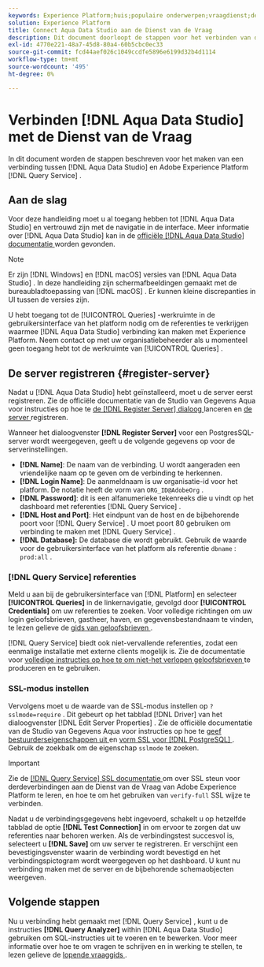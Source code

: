 ```yaml
---
keywords: Experience Platform;huis;populaire onderwerpen;vraagdienst;de dienst van de Vraag;de Studio van Gegevens Aqua;de gegevensstudio van Aqua;verbind met de vraagdienst;
solution: Experience Platform
title: Connect Aqua Data Studio aan de Dienst van de Vraag
description: Dit document doorloopt de stappen voor het verbinden van de Studio van Gegevens Aqua met de Dienst van de Vraag van Adobe Experience Platform.
exl-id: 4770e221-48a7-45d8-80a4-60b5cbc0ec33
source-git-commit: fcd44aef026c1049ccdfe5896e6199d32b4d1114
workflow-type: tm+mt
source-wordcount: '495'
ht-degree: 0%

---
```


# Verbinden [!DNL Aqua Data Studio] met de Dienst van de Vraag

In dit document worden de stappen beschreven voor het maken van een verbinding tussen [!DNL Aqua Data Studio] en Adobe Experience Platform [!DNL Query Service] .

## Aan de slag

Voor deze handleiding moet u al toegang hebben tot [!DNL Aqua Data Studio] en vertrouwd zijn met de navigatie in de interface. Meer informatie over [!DNL Aqua Data Studio] kan in de [ officiële  [!DNL Aqua Data Studio]  documentatie ](https://www.aquaclusters.com/app/home/project/public/aquadatastudio/wikibook/Documentation21.1/page/0/Aqua-Data-Studio-21-1) worden gevonden.

>[!NOTE]
>
>Er zijn [!DNL Windows] en [!DNL macOS] versies van [!DNL Aqua Data Studio] . In deze handleiding zijn schermafbeeldingen gemaakt met de bureaubladtoepassing van [!DNL macOS] . Er kunnen kleine discrepanties in UI tussen de versies zijn.

U hebt toegang tot de [!UICONTROL Queries] -werkruimte in de gebruikersinterface van het platform nodig om de referenties te verkrijgen waarmee [!DNL Aqua Data Studio] verbinding kan maken met Experience Platform. Neem contact op met uw organisatiebeheerder als u momenteel geen toegang hebt tot de werkruimte van [!UICONTROL Queries] .

## De server registreren {#register-server}

Nadat u [!DNL Aqua Data Studio] hebt geïnstalleerd, moet u de server eerst registreren. Zie de officiële documentatie van de Studio van Gegevens Aqua voor instructies op hoe te [ de  [!DNL Register Server]  dialoog ](https://www.aquaclusters.com/app/home/project/public/aquadatastudio/wikibook/Documentation18/page/81/Registering-a-Database-Server#launching_the_register_server_dialog) lanceren en [ de server ](https://www.aquaclusters.com/app/home/project/public/aquadatastudio/wikibook/Documentation18/page/81/Registering-a-Database-Server#steps_to_register_a_server_in_aqua_data_studio) registreren.

Wanneer het dialoogvenster **[!DNL Register Server]** voor een PostgresSQL-server wordt weergegeven, geeft u de volgende gegevens op voor de serverinstellingen.

- **[!DNL Name]**: De naam van de verbinding. U wordt aangeraden een vriendelijke naam op te geven om de verbinding te herkennen.
- **[!DNL Login Name]**: De aanmeldnaam is uw organisatie-id voor het platform. De notatie heeft de vorm van `ORG_ID@AdobeOrg` .
- **[!DNL Password]**: dit is een alfanumerieke tekenreeks die u vindt op het dashboard met referenties [!DNL Query Service] .
- **[!DNL Host and Port]**: Het eindpunt van de host en de bijbehorende poort voor [!DNL Query Service] . U moet poort 80 gebruiken om verbinding te maken met [!DNL Query Service] .
- **[!DNL Database]:** De database die wordt gebruikt. Gebruik de waarde voor de gebruikersinterface van het platform als referentie `dbname` : `prod:all` .

### [!DNL Query Service] referenties

Meld u aan bij de gebruikersinterface van [!DNL Platform] en selecteer **[!UICONTROL Queries]** in de linkernavigatie, gevolgd door **[!UICONTROL Credentials]** om uw referenties te zoeken. Voor volledige richtingen om uw login geloofsbrieven, gastheer, haven, en gegevensbestandnaam te vinden, te lezen gelieve de [ gids van geloofsbrieven ](../ui/credentials.md).

[!DNL Query Service] biedt ook niet-vervallende referenties, zodat een eenmalige installatie met externe clients mogelijk is. Zie de documentatie voor [ volledige instructies op hoe te om niet-het verlopen geloofsbrieven ](../ui/credentials.md#non-expiring-credentials) te produceren en te gebruiken.

### SSL-modus instellen

Vervolgens moet u de waarde van de SSL-modus instellen op `?sslmode=require` . Dit gebeurt op het tabblad [!DNL Driver] van het dialoogvenster [!DNL Edit Server Properties] . Zie de officiële documentatie van de Studio van Gegevens Aqua voor instructies op hoe te [ geef bestuurderseigenschappen uit ](https://www.aquaclusters.com/app/home/project/public/aquadatastudio/wikibook/Documentation13/page/116/PostgreSQL#drivers) en [ vorm SSL voor  [!DNL PostgreSQL] ](https://www.aquaclusters.com/app/home/project/public/aquadatastudio/wikibook/Documentation20/page/SSL-Configuration/SSL-Configuration). Gebruik de zoekbalk om de eigenschap `sslmode` te zoeken.

>[!IMPORTANT]
>
>Zie de [[!DNL Query Service]  SSL documentatie ](./ssl-modes.md) om over SSL steun voor derdeverbindingen aan de Dienst van de Vraag van Adobe Experience Platform te leren, en hoe te om het gebruiken van `verify-full` SSL wijze te verbinden.

Nadat u de verbindingsgegevens hebt ingevoerd, schakelt u op hetzelfde tabblad de optie **[!DNL Test Connection]** in om ervoor te zorgen dat uw referenties naar behoren werken. Als de verbindingstest succesvol is, selecteert u **[!DNL Save]** om uw server te registreren. Er verschijnt een bevestigingsvenster waarin de verbinding wordt bevestigd en het verbindingspictogram wordt weergegeven op het dashboard. U kunt nu verbinding maken met de server en de bijbehorende schemaobjecten weergeven.

## Volgende stappen

Nu u verbinding hebt gemaakt met [!DNL Query Service] , kunt u de instructies **[!DNL Query Analyzer]** within [!DNL Aqua Data Studio] gebruiken om SQL-instructies uit te voeren en te bewerken. Voor meer informatie over hoe te om vragen te schrijven en in werking te stellen, te lezen gelieve de [ lopende vraaggids ](../best-practices/writing-queries.md).
